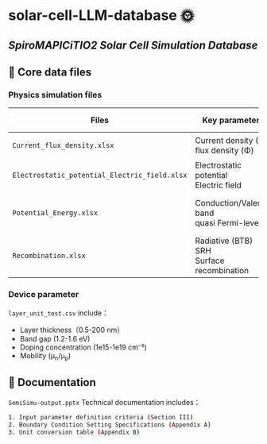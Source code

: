 # solar-cell-LLM-database 🌞

## *SpiroMAPICiTIO2 Solar Cell Simulation Database*


## 📁 Core data files

### Physics simulation files
Files | Key parameters | Model equation
---|---|---
`Current_flux_density.xlsx` | Current density (J)<br>flux density (Φ) | `∇·J = q(∂n/∂t - G + R)`
`Electrostatic_potential_Electric_field.xlsx` | Electrostatic potential<br>Electric field | Poisson equation
`Potential_Energy.xlsx` | Conduction/Valence band<br>quasi Fermi-level | Self-consistent field calculation
`Recombination.xlsx` | Radiative (BTB)<br>SRH<br>Surface recombination | `R_total = R_rad + R_SRH`

### Device parameter
`layer_unit_test.csv` include：
- Layer thickness（0.5-200 nm）
- Band gap (1.2-1.6 eV)
- Doping concentration (1e15-1e19 cm⁻³)
- Mobility (μ<sub>n</sub>/μ<sub>p</sub>)

## 📄 Documentation
`SemiSimu-output.pptx` Technical documentation includes：
```bash
1. Input parameter definition criteria (Section III)
2. Boundary Condition Setting Specifications (Appendix A)
3. Unit conversion table (Appendix B)

